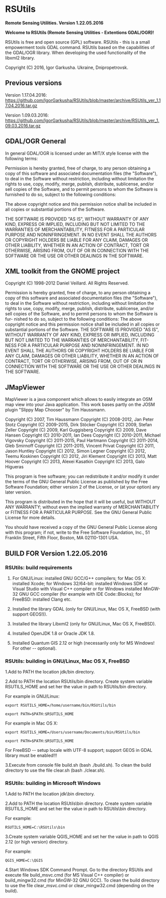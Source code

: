 # RSUtils

**Remote Sensing Utilities. Version 1.22.05.2016**

**Welcome to RSUtils (Remote Sensing Utilities - Extentions GDAL/OGR)!**

RSUtils is free and open source (GPL) software.
RSUtils - this is a small empowerment tools GDAL command. RSUtils based on the capabilities of the GDAL/OGR library. When developing the used functionality of the libxml2 library.

Copyright (C) 2016, Igor Garkusha. Ukraine, Dnipropetrovsk.

## Previous versions

Version 1.17.04.2016: https://github.com/IgorGarkusha/RSUtils/blob/master/archive/RSUtils_ver_1.17.04.2016.tar.gz

Version 1.09.03.2016: https://github.com/IgorGarkusha/RSUtils/blob/master/archive/RSUtils_ver_1.09.03.2016.tar.gz

## GDAL/OGR General

In general GDAL/OGR is licensed under an MIT/X style license with the 
following terms:

Permission is hereby granted, free of charge, to any person obtaining a
copy of this software and associated documentation files (the "Software"),
to deal in the Software without restriction, including without limitation
the rights to use, copy, modify, merge, publish, distribute, sublicense,
and/or sell copies of the Software, and to permit persons to whom the
Software is furnished to do so, subject to the following conditions:

The above copyright notice and this permission notice shall be included
in all copies or substantial portions of the Software.

THE SOFTWARE IS PROVIDED "AS IS", WITHOUT WARRANTY OF ANY KIND, EXPRESS
OR IMPLIED, INCLUDING BUT NOT LIMITED TO THE WARRANTIES OF MERCHANTABILITY,
FITNESS FOR A PARTICULAR PURPOSE AND NONINFRINGEMENT. IN NO EVENT SHALL
THE AUTHORS OR COPYRIGHT HOLDERS BE LIABLE FOR ANY CLAIM, DAMAGES OR OTHER
LIABILITY, WHETHER IN AN ACTION OF CONTRACT, TORT OR OTHERWISE, ARISING
FROM, OUT OF OR IN CONNECTION WITH THE SOFTWARE OR THE USE OR OTHER
DEALINGS IN THE SOFTWARE.

## XML toolkit from the GNOME project

Copyright (C) 1998-2012 Daniel Veillard. All Rights Reserved.

Permission is hereby granted, free of charge, to any person obtaining a copy
of this software and associated documentation files (the "Software"), to deal
in the Software without restriction, including without limitation the rights
to use, copy, modify, merge, publish, distribute, sublicense, and/or sell
copies of the Software, and to permit persons to whom the Software is fur-
nished to do so, subject to the following conditions:
The above copyright notice and this permission notice shall be included in
all copies or substantial portions of the Software.
THE SOFTWARE IS PROVIDED "AS IS", WITHOUT WARRANTY OF ANY KIND, EXPRESS OR
IMPLIED, INCLUDING BUT NOT LIMITED TO THE WARRANTIES OF MERCHANTABILITY, FIT-
NESS FOR A PARTICULAR PURPOSE AND NONINFRINGEMENT. IN NO EVENT SHALL THE
AUTHORS OR COPYRIGHT HOLDERS BE LIABLE FOR ANY CLAIM, DAMAGES OR OTHER
LIABILITY, WHETHER IN AN ACTION OF CONTRACT, TORT OR OTHERWISE, ARISING FROM,
OUT OF OR IN CONNECTION WITH THE SOFTWARE OR THE USE OR OTHER DEALINGS IN
THE SOFTWARE.

## JMapViewer

MapViewer is a java component which allows to easily integrate an OSM map view into your Java application.
This work bases partly on the JOSM plugin "Slippy Map Chooser" by Tim Haussmann.

Copyright (C) 2007, Tim Haussmann
Copyright (C) 2008-2012, Jan Peter Stotz
Copyright (C) 2009-2015, Dirk Stöcker
Copyright (C) 2009, Stefan Zeller
Copyright (C) 2009, Karl Guggisberg
Copyright (C) 2009, Dave Hansen
Copyright (C) 2010-2011, Ian Dees
Copyright (C) 2010-2011, Michael Vigovsky
Copyright (C) 2011-2015, Paul Hartmann
Copyright (C) 2011-2014, Gleb Smirnoff
Copyright (C) 2011-2015, Vincent Privat
Copyright (C) 2011, Jason Huntley
Copyright (C) 2012, Simon Legner
Copyright (C) 2012, Teemu Koskinen
Copyright (C) 2012, Jiri Klement
Copyright (C) 2013, Matt Hoover
Copyright (C) 2013, Alexei Kasatkin
Copyright (C) 2013, Galo Higueras

This program is free software; you can redistribute it and/or modify 
it under the terms of the GNU General Public License as published by 
the Free Software Foundation; either version 2 of the License, or 
(at your option) any later version.

This program is distributed in the hope that it will be useful, 
but WITHOUT ANY WARRANTY; without even the implied warranty of 
MERCHANTABILITY or FITNESS FOR A PARTICULAR PURPOSE. See the 
GNU General Public License for more details.

You should have received a copy of the GNU General Public License along 
with this program; if not, write to the Free Software Foundation, Inc., 
51 Franklin Street, Fifth Floor, Boston, MA 02110-1301 USA.

## BUILD FOR Version 1.22.05.2016

### RSUtils: build requirements

1. For GNU/Linux: installed GNU GCC/G++ compilers;
   for Mac OS X: installed Xcode;
   for Windows 32/64-bit: installed Windows SDK or Visual Studio with Visual C++ compiler
   or for Windows installed MinGW-32 GNU GCC compiler (for example with IDE Code::Blocks);
   for FreeBSD: installed Clang etc.

2. Installed the library GDAL (only for GNU/Linux, Mac OS X, FreeBSD (with support GEOS!)).

3. Installed the library Libxml2 (only for GNU/Linux, Mac OS X, FreeBSD).

4. Installed OpenJDK 1.8 or Oracle JDK 1.8.

5. Installed Quantum GIS 2.12 or high (necessarily only for MS Windows! For other -- optional).


### RSUtils: building in GNU/Linux, Mac OS X, FreeBSD

1.Add to PATH the location jdk/bin directory.

2.Add to PATH the location RSUtils/bin directory. Create system variable 
RSUTILS_HOME and set her the value in path to RSUtils/bin directory.

For example in GNU/Linux: 

	export RSUTILS_HOME=/home/username/bin/RSUtils/bin
	
	export PATH=$PATH:$RSUTILS_HOME
	
For example in Mac OS X:

	export RSUTILS_HOME=/Users/username/Documents/bin/RSUtils/bin
	
	export PATH=$PATH:$RSUTILS_HOME
	
For FreeBSD -- setup locale with UTF-8 support; support GEOS in GDAL library must be enabled!!!

3.Execute from console file build.sh (bash ./build.sh). To clean the build directory to use the file clear.sh (bash ./clear.sh).


### RSUtils: building in Microsoft Windows

1.Add to PATH the location jdk\bin directory.

2.Add to PATH the location RSUtils\bin directory. Create system variable 
RSUTILS_HOME and set her the value in path to RSUtils\bin directory.

For example: 

	RSUTILS_HOME=C:\RSUtils\bin
	
3.Create system variable QGIS_HOME and set her the value in path to QGIS 2.12 (or high version) directory.

For example: 

	QGIS_HOME=C:\QGIS
	
4.Start Windows SDK Command Prompt. Go to the directory RSUtils and execute file 
build_msvc.cmd (for MS Visual C++ compiler) or build_mingw32.cmd (for MinGW-32 GNU GCC).
To clean the build directory to use the file clear_msvc.cmd or clear_mingw32.cmd (depending on the build).
